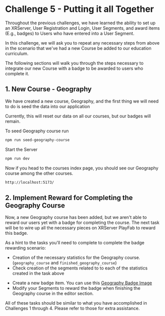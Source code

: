 # Challenge 5 - Putting it all Together

Throughout the previous challenges, we have learned the ability to set up an XRServer,
User Registration and Login, User Segments, and award items (E.g., badges) to
Users who have entered into a User Segment.

In this challenge, we will ask you to repeat any necessary steps from above in
the scenario that we've had a new Course be added to our education curriculum.

The following sections will walk you through the steps necessary to integrate
 our new Course with a badge to be awarded to users who complete it.

## 1. New Course - Geography

We have created a new course, Geography, and the first thing we will need to do
is seed the data into our application

Currently, this will reset our data on all our courses, but  our badges will remain.

To seed Geography course run

```bash
npm run seed-geography-course
```

Start the Server

```bash
npm run dev
```

Now if you head to the courses index page, you should see our Geography
 course among the other courses.

```bash
http://localhost:5173/
```

## 2. Implement Reward for Completing the Geography Course

Now, a new Geography course has been added, but we aren't able to reward our users
yet with a badge for completing the course. The next task will be to wire up all
the necessary pieces on XRServer PlayFab to reward this badge.

As a hint to the tasks you'll need to complete to complete the badge rewarding
scenario:

- Creation of the necessary statistics for the Geography course. (`geography_course`
 and `finished_geography_course`)
- Check creation of the segments related to to each of the statistics created in
the task above
<!-- TODO: add badge image-->
- Create a new badge item. You can use this [Geography Badge Image]()
- Modify your Segments to reward the badge when finishing the Geography course
in the editor section.

All of these tasks should be similar to what you have accomplished in Challenges
1 through 4. Please refer to those for extra assistance.
